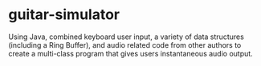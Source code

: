 # guitar-simulator
Using Java, combined keyboard user input, a variety of data structures (including a Ring Buffer), and audio related code from other authors to create a multi-class program that gives users instantaneous audio output.
